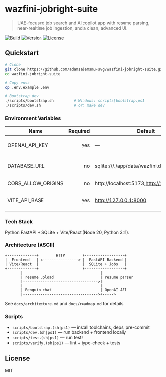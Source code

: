 # wazfini-jobright-suite

> UAE-focused job search and AI copilot app with resume parsing, near-realtime job ingestion, and a clean, advanced UI.

[![Build](https://img.shields.io/github/actions/workflow/status/adamsalemsmu-svg/wazfini-jobright-suite/ci.yml)](https://github.com/adamsalemsmu-svg/wazfini-jobright-suite/actions)
[![Version](https://img.shields.io/github/v/tag/adamsalemsmu-svg/wazfini-jobright-suite)](https://github.com/adamsalemsmu-svg/wazfini-jobright-suite/releases)
[![License](https://img.shields.io/github/license/adamsalemsmu-svg/wazfini-jobright-suite)](LICENSE)

## Quickstart

```bash
# Clone
git clone https://github.com/adamsalemsmu-svg/wazfini-jobright-suite.git
cd wazfini-jobright-suite

# Copy envs
cp .env.example .env

# Bootstrap dev
./scripts/bootstrap.sh         # Windows: scripts\bootstrap.ps1
./scripts/dev.sh               # or: make dev
```

### Environment Variables

| Name | Required | Default | Description |
|---|---:|---|---|
| OPENAI_API_KEY | yes | — | OpenAI key for Penguin assistant |
| DATABASE_URL | no | sqlite:///./app/data/wazfini.db | DB connection string |
| CORS_ALLOW_ORIGINS | no | http://localhost:5173,http://127.0.0.1:5173 | Allowed origins |
| VITE_API_BASE | yes | http://127.0.0.1:8000 | Backend API endpoint |

### Tech Stack
Python FastAPI + SQLite + Vite/React (Node 20, Python 3.11).

### Architecture (ASCII)
```
+-------------+        HTTP        +------------------+
|  Frontend   | <----------------> |  FastAPI Backend |
| Vite/React  |                    |  SQLite + Jobs   |
+-------------+                    +------------------+
       |                                   |
       | resume upload                     | resume parser
       |---------------------------------->|
       |                                   |
       | Penguin chat                      | OpenAI API
       |---------------------------------->+----->
```

See `docs/architecture.md` and `docs/roadmap.md` for details.

### Scripts

- `scripts/bootstrap.(sh|ps1)` — install toolchains, deps, pre-commit
- `scripts/dev.(sh|ps1)` — run backend + frontend locally
- `scripts/test.(sh|ps1)` — run tests
- `scripts/verify.(sh|ps1)` — lint + type-check + tests

## License
MIT
